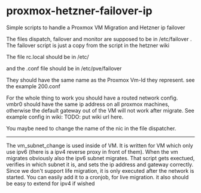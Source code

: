 # proxmox-hetzner-failover-ip
Simple scripts to handle a Proxmox VM Migration and Hetzner ip failover

The files dispatch, failover and monitor are supposed to be in
/etc/failover
.
The failover script is just a copy from the script in the hetzner wiki


The file rc.local should be in /etc/

and the <vm id>.conf file should be in
/etc/pve/failover

They should have the same name as the Proxmox Vm-Id they represent.
see the example 200.conf


For the whole thing to work you should have a routed network config.
vmbr0 should have the same ip address on all proxmox machines,
otherwise the default gateway out of the VM will not work after migrate.
See example config in wiki: TODO: put wiki url here.

You maybe need to change the name of the nic in the file dispatcher.

-----------

The vm_subnet_change is used inside of VM. It is written for VM which only use ipv6 (there is a ipv4 reverse proxy in front of them).
When the vm migrates obviously also the ipv6 subnet migrates. That script gets exectued, verifies in which subnet it is, and sets the ip address and gateway correctly.
Since we don't support life migration, it is only executed after the network is started. You can easily add it to a cronjob, for live migration.
it also should be easy to extend for ipv4 if wished
